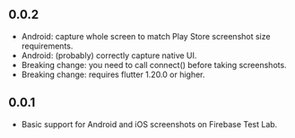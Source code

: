 ## 0.0.2

* Android: capture whole screen to match Play Store screenshot size requirements.
* Android: (probably) correctly capture native UI.
* Breaking change: you need to call connect() before taking screenshots.
* Breaking change: requires flutter 1.20.0 or higher.

## 0.0.1

* Basic support for Android and iOS screenshots on Firebase Test Lab.
